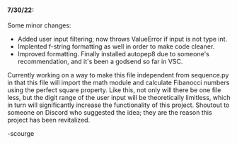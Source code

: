 #### 7/30/22:
Some minor changes:
- Added user input filtering; now throws ValueError if input is not type int.
- Implented f-string formatting as well in order to make code cleaner. 
- Improved formatting. Finally installed autopep8 due to someone's recommendation, and it's been a godsend so far in VSC. 

Currently working on a way to make this file independent from sequence.py in that this file will import the math module and calculate Fibanocci numbers using the perfect square property.
Like this, not only will there be one file less, but the digit range of the user input will be theoretically limitless, which in turn will significantly increase the functionality of this project. Shoutout to someone on Discord who suggested the idea; they are the reason this project has been revitalized.

-scourge
